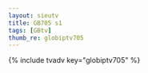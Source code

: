 ```yaml
--- 
layout: sieutv
title: GB705 s1
tags: [GBtv]
thumb_re: globiptv705
---
```

{% include tvadv key="globiptv705" %} 
